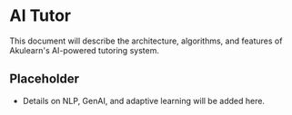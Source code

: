 # AI Tutor

This document will describe the architecture, algorithms, and features of Akulearn's AI-powered tutoring system.

## Placeholder

- Details on NLP, GenAI, and adaptive learning will be added here.
